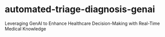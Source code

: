 # automated-triage-diagnosis-genai
Leveraging GenAI to Enhance Healthcare Decision-Making with Real-Time Medical Knowledge
